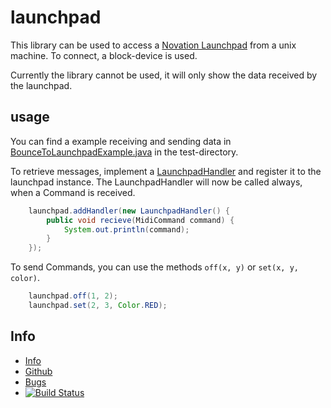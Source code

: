 launchpad
=========

This library can be used to access a [Novation Launchpad](http://uk.novationmusic.com/midi-controllers-digital-dj/launchpad)
from a unix machine. To connect, a block-device is used.

Currently the library cannot be used, it will only show the data received by the
launchpad.

usage
-----

You can find a example receiving and sending data in
[BounceToLaunchpadExample.java](https://github.com/rynr/launchpad/blob/master/src/test/java/org/rjung/utils/launchpad/example/BounceToLaunchpadExample.java)
in the test-directory.

To retrieve messages, implement a
[LaunchpadHandler](https://github.com/rynr/launchpad/blob/master/src/main/java/org/rjung/utils/launchpad/LaunchpadHandler.java)
and register it to the launchpad instance. The LaunchpadHandler will now be
called always, when a Command is received.

```java
    launchpad.addHandler(new LaunchpadHandler() {
        public void recieve(MidiCommand command) {
            System.out.println(command);
        }
    });
```

To send Commands, you can use the methods `off(x, y)` or `set(x, y, color)`.

```java
    launchpad.off(1, 2);
    launchpad.set(2, 3, Color.RED);
```

Info
----

 - [Info](https://rynr.github.io/launchpad/)
 - [Github](https://github.com/rynr/launchpad)
 - [Bugs](https://github.com/rynr/launchpad/issues)
 - [![Build Status](https://travis-ci.org/rynr/launchpad.svg?branch=master)](https://travis-ci.org/rynr/launchpad)


